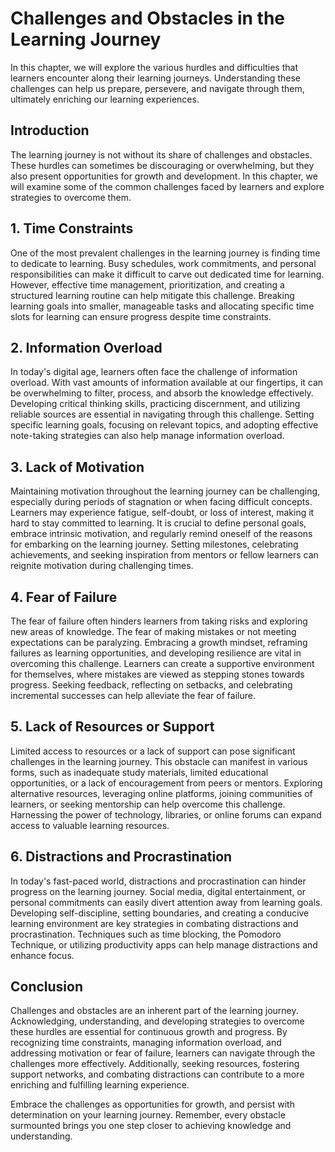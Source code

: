Challenges and Obstacles in the Learning Journey
=========================================================

In this chapter, we will explore the various hurdles and difficulties that learners encounter along their learning journeys. Understanding these challenges can help us prepare, persevere, and navigate through them, ultimately enriching our learning experiences.

Introduction
------------

The learning journey is not without its share of challenges and obstacles. These hurdles can sometimes be discouraging or overwhelming, but they also present opportunities for growth and development. In this chapter, we will examine some of the common challenges faced by learners and explore strategies to overcome them.

1\. Time Constraints
-------------------

One of the most prevalent challenges in the learning journey is finding time to dedicate to learning. Busy schedules, work commitments, and personal responsibilities can make it difficult to carve out dedicated time for learning. However, effective time management, prioritization, and creating a structured learning routine can help mitigate this challenge. Breaking learning goals into smaller, manageable tasks and allocating specific time slots for learning can ensure progress despite time constraints.

2\. Information Overload
-----------------------

In today's digital age, learners often face the challenge of information overload. With vast amounts of information available at our fingertips, it can be overwhelming to filter, process, and absorb the knowledge effectively. Developing critical thinking skills, practicing discernment, and utilizing reliable sources are essential in navigating through this challenge. Setting specific learning goals, focusing on relevant topics, and adopting effective note-taking strategies can also help manage information overload.

3\. Lack of Motivation
---------------------

Maintaining motivation throughout the learning journey can be challenging, especially during periods of stagnation or when facing difficult concepts. Learners may experience fatigue, self-doubt, or loss of interest, making it hard to stay committed to learning. It is crucial to define personal goals, embrace intrinsic motivation, and regularly remind oneself of the reasons for embarking on the learning journey. Setting milestones, celebrating achievements, and seeking inspiration from mentors or fellow learners can reignite motivation during challenging times.

4\. Fear of Failure
------------------

The fear of failure often hinders learners from taking risks and exploring new areas of knowledge. The fear of making mistakes or not meeting expectations can be paralyzing. Embracing a growth mindset, reframing failures as learning opportunities, and developing resilience are vital in overcoming this challenge. Learners can create a supportive environment for themselves, where mistakes are viewed as stepping stones towards progress. Seeking feedback, reflecting on setbacks, and celebrating incremental successes can help alleviate the fear of failure.

5\. Lack of Resources or Support
-------------------------------

Limited access to resources or a lack of support can pose significant challenges in the learning journey. This obstacle can manifest in various forms, such as inadequate study materials, limited educational opportunities, or a lack of encouragement from peers or mentors. Exploring alternative resources, leveraging online platforms, joining communities of learners, or seeking mentorship can help overcome this challenge. Harnessing the power of technology, libraries, or online forums can expand access to valuable learning resources.

6\. Distractions and Procrastination
-----------------------------------

In today's fast-paced world, distractions and procrastination can hinder progress on the learning journey. Social media, digital entertainment, or personal commitments can easily divert attention away from learning goals. Developing self-discipline, setting boundaries, and creating a conducive learning environment are key strategies in combating distractions and procrastination. Techniques such as time blocking, the Pomodoro Technique, or utilizing productivity apps can help manage distractions and enhance focus.

Conclusion
----------

Challenges and obstacles are an inherent part of the learning journey. Acknowledging, understanding, and developing strategies to overcome these hurdles are essential for continuous growth and progress. By recognizing time constraints, managing information overload, and addressing motivation or fear of failure, learners can navigate through the challenges more effectively. Additionally, seeking resources, fostering support networks, and combating distractions can contribute to a more enriching and fulfilling learning experience.

Embrace the challenges as opportunities for growth, and persist with determination on your learning journey. Remember, every obstacle surmounted brings you one step closer to achieving knowledge and understanding.
